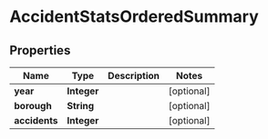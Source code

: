 
# AccidentStatsOrderedSummary

## Properties
Name | Type | Description | Notes
------------ | ------------- | ------------- | -------------
**year** | **Integer** |  |  [optional]
**borough** | **String** |  |  [optional]
**accidents** | **Integer** |  |  [optional]



